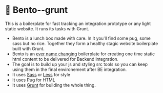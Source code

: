 # 🍱 Bento--grunt

This is a boilerplate for fast tracking an integration prototype or any light static website. 
It runs its tasks with Grunt.

+ Bento is a lunch box made with care. In it you'll find some pug, some sass but no rice. Together they form a healthy stagic website boilerplate built with Grunt.
+ Bento is an [ever name changing](https://github.com/regisphilibert/phil/commit/6bb444a41dcdd0816c85ccf53b2f5ebab1f73fd3) boilerplate for creating one time static html content to be delivered for Backend integration.
+ The goal is to build up your js and styling src tools so you can keep using them in the final environement after BE integration.
+ It uses [Sass](https://sass-lang.com) or [Less](http://lesscss.org/) for style
+ It uses [Pug](https://pugjs.org) for HTML
+ It uses [Grunt](https://gruntjs.com/) for building the whole thing.